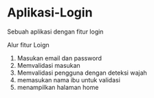 # Aplikasi-Login
Sebuah aplikasi dengan fitur login

Alur fitur Loign
1. Masukan email dan password
2. Memvalidasi masukan
3. Memvalidasi pengguna dengan deteksi wajah
4. memasukan nama ibu untuk validasi
5. menampilkan halaman home
